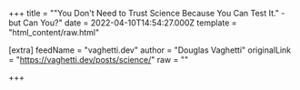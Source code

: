 
+++
title = "\"You Don't Need to Trust Science Because You Can Test It.\" -  but Can You?"
date = 2022-04-10T14:54:27.000Z
template = "html_content/raw.html"

[extra]
feedName = "vaghetti.dev"
author = "Douglas Vaghetti"
originalLink = "https://vaghetti.dev/posts/science/"
raw = ""

+++

